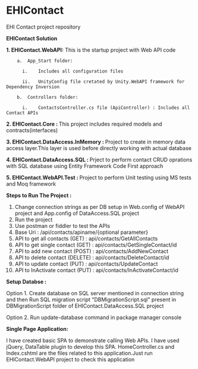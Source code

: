 # EHIContact
EHI Contact project repository

<b>EHIContact Solution</b>

  <b>1.	EHIContact.WebAPI:</b> This is the startup project with Web API code

        a.	App_Start folder:

          i.	Includes all configuration files 

          ii.	UnityConfig file cretated by Unity.WebAPI framework for Dependency Inversion
          
        b.	Controllers folder:

          i.	ContactsController.cs file (ApiController) : Includes all Contact APIs
          
  <b>2. EHIContact.Core : </b>This project includes required models and contracts(interfaces)

  <b>3. EHIContact.DataAccess.InMemory : </b>Project to create in memory data access layer.This layer is used before directly working with actual database
  
  <b>4. EHIContact.DataAccess.SQL : </b>Prject to perform contact CRUD oprations with SQL database using Entity Framework Code First approach
  
  <b>5. EHIContact.WebAPI.Test : </b>Project to perform Unit testing using MS tests and Moq framework
  
 <b>Steps to Run The Project :</b>
  
  1. Change connection strings as per DB setup in Web.config of WebAPI project and App.config of DataAccess.SQL project
  2. Run the project
  3. Use postman or fiddler to test the APIs
  4. Base Uri : /api/contacts/apiname/{optional parameter}
  5. API to get all contacts (GET) : api/contacts/GetAllContacts
  6. API to get single contact (GET) : api/contacts/GetSingleContact/id
  7. API to add new contact (POST) : api/contacts/AddNewContact
  8. API to delete contact (DELETE) : api/contacts/DeleteContact/id
  9. API to update contact (PUT)  : api/contacts/UpdateContact  
  10. API to InActivate contact (PUT) : api/contacts/InActivateContact/id
  
  
  
  
  <b>Setup Databse :</b>
  
  Option 1. Create database on SQL server mentioned in connection string and then Run SQL migration script "DBMigrationScript.sql" present in DBMigrationScript folder of EHIContact.DataAccess.SQL project
  
  Option 2. Run update-database command in package manager console 

  <b>Single Page Application: </b>
  
  I have created basic SPA to demonstrate calling Web APIs. I have used jQuery, DataTable plugin to develop this SPA.
  HomeController.cs and Index.cshtml are the files related to this application.Just run EHIContact.WebAPI project to check this  application
